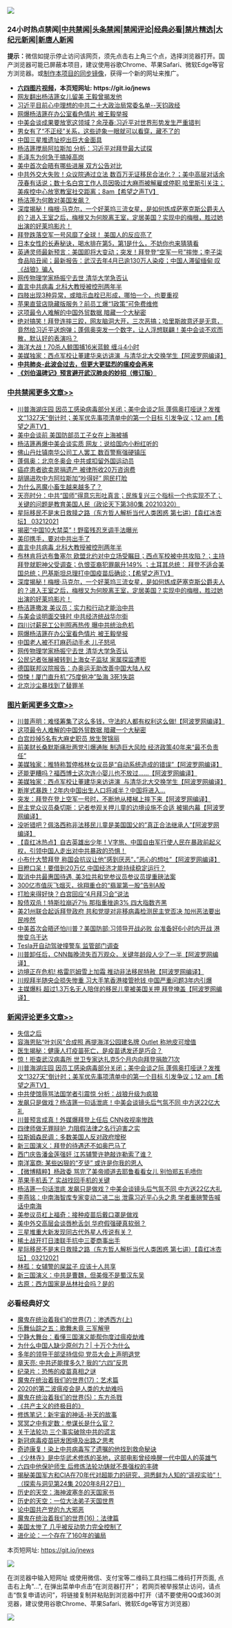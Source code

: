 ![](https://raw.githubusercontent.com/fqnews/bnews/master/64photo/fqnews-qr.jpg)

<div id="tt">
<h3>24小时热点禁闻|<a href="#%E4%B8%AD%E5%85%B1%E7%A6%81%E9%97%BB%E6%9B%B4%E5%A4%9A%E6%96%87%E7%AB%A0">中共禁闻</a>|<a href="#%E5%9B%BE%E7%89%87%E6%96%B0%E9%97%BB%E6%9B%B4%E5%A4%9A%E6%96%87%E7%AB%A0">头条禁闻</a>|<a href="#%E6%96%B0%E9%97%BB%E8%AF%84%E8%AE%BA%E6%9B%B4%E5%A4%9A%E6%96%87%E7%AB%A0">禁闻评论|<a href="#%E5%BF%85%E7%9C%8B%E7%BB%8F%E5%85%B8%E5%A5%BD%E6%96%87">经典必看|<a href="/video.md#%E7%A6%81%E7%89%87%E7%B2%BE%E9%80%89">禁片精选</a>|<a href="https://github.com/fqnews/djy/blob/master/gb/nf1351518.md#1">大纪元新闻</a>|<a href="https://github.com/fqnews/ntdtv/blob/master/gb/prog204.md#1">新唐人新闻</a></h3>
<div><b>提示：</b>微信如提示停止访问该网页，须先点击右上角三个点，选择浏览器打开。国产浏览器可能已屏蔽本项目，建议使用谷歌Chrome、苹果Safari、微软Edge等官方浏览器。或<a href="https://github.com/fqnews/bnews/blob/master/%E5%88%B6%E4%BD%9Cgit%E7%A6%81%E9%97%BB%E9%95%9C%E5%83%8F.md">制作本项目的同步镜像</a>，获得一个新的网址来推广。</div>
<ul>
<li><b><a href="http://d1.bdrive.tk/64.mp4" target="_blank">六四图片视频</a>，本页短网址: https://git.io/jnews</b></li>
<li><a href="/cbnews/20210320/1508968.md">网友翻出杨洁篪女儿留美 王毅曾揭发他</a></li>
<li><a href="/bannedvideo/20210320/1509025.md">习近平目前心中理想的中共二十大政治局常委名单--天钧政经</a></li>
<li><a href="/cbnews/20210321/1509287.md">网爆杨洁篪在办公室看色情片 被王毅举报</a></li>
<li><a href="/cbnews/20210320/1509112.md">中美会谈成果要放宽这领域？余茂春:习近平对世界形势发生严重错判</a></li>
<li><a href="/funmedia/20210321/1509328.md">男女有了“不正经”关系，这些迹象一眼就可以看穿，藏不了的</a></li>
<li><a href="/baitai/20210320/1509110.md">中国三星堆遗址挖出巨大金面具</a></li>
<li><a href="/cbnews/20210320/1509011.md">杨洁篪搅局阿拉斯加 分析：习近平对拜登最大试探</a></li>
<li><a href="/cnnews/20210320/1509180.md">毛泽东为何急于搞掉高岗</a></li>
<li><a href="/cnnews/20210320/1509040.md">美中首次会晤有哪些进展 双方公告对比</a></li>
<li><a href="/comments/20210320/1509122.md">中共外交大失败！众议院通过立法 数百万无证移民合法化？；美中高层对话余茂春有话说；数十名白宫工作人员因吸过大麻而被解雇或停职  哈里斯引关注；美疾控中心放宽教室社交距离；8am【希望之声TV】</a></li>
<li><a href="/ssgc/20210321/1509364.md">杨洁箎为何敢对美国发飙？</a></li>
<li><a href="/comments/20210321/1509334.md">深度揭秘！梅根·马克尔，一个好莱坞三流女星，是如何炼成萨塞克斯公爵夫人的？进入王室之后，梅根又为何脱离王室，定居美国？实现中的梅根，胜过她出演的好莱坞影片！</a></li>
<li><a href="/comments/20210321/1509247.md">拜登跌落空军一号风靡了全球！ 美国人的反应亮了</a></li>
<li><a href="/comments/20210320/1509021.md">日本女性的长寿秘诀，喝水排在第5，第1是什么，不妨你也来猜猜看</a></li>
<li><a href="/bannedvideo/20210320/1508989.md">英通灵师最新预言：美国即将大变动；突发！拜登登“空军一号”摔惨；李子柒食品陷丑闻；最新报告：武汉去年4月已逾130万人染疫；中国人滞留缅甸 叹《战狼》骗人</a></li>
<li><a href="/cbnews/20210321/1509275.md">网传物理学家杨振宁去世 清华大学急否认</a></li>
<li><a href="/cbnews/20210321/1509354.md">直言中共病毒 北科大教授被控刑两年半</a></li>
<li><a href="/comments/20210321/1509228.md">四肢出现3种异常，或暗示血栓已形成，哪怕一个，也要重视</a></li>
<li><a href="/cnnews/20210321/1509261.md">苹果直营店隐藏版服务？前员工爆“1政策”可免费维修</a></li>
<li><a href="/topimagenews/20210321/1509389.md">这项最令人难解的中国外贸数据 暗藏一个大秘密</a></li>
<li><a href="/comments/20210320/1509075.md">绝对搞笑！拜登连摔三跤，网友脑洞大开，三次恶搞；哈里斯故意还是无意，竟然给习近平送炮弹；蓬佩奥突发一个数字，让人浮想联翩！美中会谈不欢而散，默认好的表演吗？</a></li>
<li><a href="/cnnews/20210321/1509280.md">海洋大战！70杀人鲸围捕16米蓝鲸 缠斗4小时</a></li>
<li><a href="/topimagenews/20210320/1508995.md">美媒独家：西点军校让董建华来访讲演  与清华北大交换学生【阿波罗网编译】</a></li>
<li><b><a href="/comments/20200211/1275071.md" target="_blank">中共肺炎-此波会过去，但更大更猛烈的瘟疫会再来</a></b></li>
<li><b><a href="/comments/20200207/1272816.md" target="_blank">《刘伯温碑记》预言避开武汉肺炎的妙招（修订版）</a></b></li>
</ul>
</div>

<div class="catlist">
<h3><a href="/cbnews/" target="_blank">中共禁闻</a><span><a href="/cbnews/" target="_blank" rel="nofollow">更多文章>></a></span></h3>
<ul>
<li><a href="/comments/20210321/1509509.md" target="_blank">川普海湖庄园 因员工感染病毒部分关闭；美中会谈之际 蓬佩奥打哑谜？发推文“1327天”倒计时；美军优先事项清单中的第一个目标 引发争议；12 am【希望之声TV】</a></li>
<li><a href="/cbnews/20210321/1509496.md" target="_blank">美中会谈前 美国防部员工子女在上海被捕</a></li>
<li><a href="/cbnews/20210321/1509457.md" target="_blank">杨洁篪再爆中美会谈实质 网友：说给国内小粉红听的</a></li>
<li><a href="/cbnews/20210321/1509456.md" target="_blank">佛山丹灶镇南华公司工人罢工 数百警察强硬镇压</a></li>
<li><a href="/cbnews/20210321/1509427.md" target="_blank">蓬佩奥：北京冬奥会 中共或扣留外国运动员</a></li>
<li><a href="/cbnews/20210321/1509426.md" target="_blank">癌症患者欲卖房捐遗产 被律所收20万咨询费</a></li>
<li><a href="/cbnews/20210321/1509425.md" target="_blank">胡锡进吹中方阿拉斯加“吵得好” 网民打脸</a></li>
<li><a href="/cbnews/20210321/1509424.md" target="_blank">为什么恶魔小畜生越来越多了？</a></li>
<li><a href="/cbnews/20210321/1509419.md" target="_blank">天亮时分：中共“国师”得意忘形吐真言；民族复兴三个指标一个也实现不了；关键的问题是教育美国人民（政论天下第380集 20210320）</a></li>
<li><a href="/comments/20210321/1509387.md" target="_blank">星际移民不是末日救赎之路（东方哲人解析当代人类困惑  第七讲）【袁红冰杏坛】 03212021</a></li>
<li><a href="/cbnews/20210321/1509366.md" target="_blank">揭密“中国10大禁菜”！野蛮残忍烹调手法曝光</a></li>
<li><a href="/cbnews/20210321/1509357.md" target="_blank">美印携手，要对中共出手了</a></li>
<li><a href="/cbnews/20210321/1509354.md" target="_blank">直言中共病毒 北科大教授被控刑两年半</a></li>
<li><a href="/comments/20210321/1509337.md" target="_blank">布林肯将访布鲁塞尔 欧盟北约对中立场受瞩目；西点军校被中共攻陷？；主持拜登就职神父受调查；仇恨亚裔犯罪飙升149% ；土耳其总统： 拜登不适合美国总统；巴基斯坦总理打中国疫苗后确诊；【希望之声TV】</a></li>
<li><a href="/comments/20210321/1509334.md" target="_blank">深度揭秘！梅根·马克尔，一个好莱坞三流女星，是如何炼成萨塞克斯公爵夫人的？进入王室之后，梅根又为何脱离王室，定居美国？实现中的梅根，胜过她出演的好莱坞影片！</a></li>
<li><a href="/cbnews/20210321/1509320.md" target="_blank">杨洁篪撒泼 美议员：实力和行动才能治中共</a></li>
<li><a href="/cbnews/20210321/1509289.md" target="_blank">与美会谈明面交锋时 中共经济统战华尔街</a></li>
<li><a href="/cbnews/20210321/1509288.md" target="_blank">四川讨薪民工公判照再热传 曝中共统治危机</a></li>
<li><a href="/cbnews/20210321/1509287.md" target="_blank">网爆杨洁篪在办公室看色情片 被王毅举报</a></li>
<li><a href="/cbnews/20210321/1509286.md" target="_blank">中国老人被不打麻药动手术 儿子怒吼</a></li>
<li><a href="/cbnews/20210321/1509275.md" target="_blank">网传物理学家杨振宁去世 清华大学急否认</a></li>
<li><a href="/cbnews/20210321/1509273.md" target="_blank">公民记者张展被转到上海女子监狱 家属探监遭拒</a></li>
<li><a href="/cbnews/20210320/1509177.md" target="_blank">德国联邦议院报告：办奥运无助改善中国大陆人权</a></li>
<li><a href="/cbnews/20210320/1509176.md" target="_blank">惊悚！厦门直升机“75度俯冲”坠海 3死1失踪</a></li>
<li><a href="/cbnews/20210320/1509160.md" target="_blank">北京沙尘暴找到了替罪羊</a></li>

</ul>
</div>
<div class="catlist">
<h3><a href="/topimagenews/" target="_blank">图片新闻</a><span><a href="/topimagenews/" target="_blank" rel="nofollow">更多文章>></a></span></h3>
<ul>
<li><a href="/topimagenews/20210321/1509501.md" target="_blank">川普声明：难怪筹集了这么多钱，守法的人都有权利这么做!【阿波罗网编译】</a></li>
<li><a href="/topimagenews/20210321/1509389.md" target="_blank">这项最令人难解的中国外贸数据 暗藏一个大秘密</a></li>
<li><a href="/topimagenews/20210321/1509339.md" target="_blank">白宫炒掉5名有大麻史职员 放生贺锦丽</a></li>
<li><a href="/topimagenews/20210321/1509255.md" target="_blank">前美财长桑默斯痛批两党引爆通胀 制造巨大风险 经济政策40年来“最不负责任”</a></li>
<li><a href="/topimagenews/20210320/1509150.md" target="_blank">美媒独家：推特称暂停格林女议员是“自动系统造成的错误”【阿波罗网编译】</a></li>
<li><a href="/topimagenews/20210320/1509048.md" target="_blank">还能更糟吗？福西博士这次连小婴儿也不放过……【阿波罗网编译】</a></li>
<li><a href="/topimagenews/20210320/1508995.md" target="_blank">美媒独家：西点军校让董建华来访讲演  与清华北大交换学生【阿波罗网编译】</a></li>
<li><a href="/topimagenews/20210320/1508861.md" target="_blank">断崖式暴跌！2年内中国出生人口将减半？中国将进入…</a></li>
<li><a href="/topimagenews/20210320/1508661.md" target="_blank">突发：拜登在登上空军一号时，不断地从楼梯上摔下来【阿波罗网编译】</a></li>
<li><a href="/topimagenews/20210319/1508437.md" target="_blank">民主党众议员桑切斯：记者参观关押儿童的边境设施不合适 被揭内幕【阿波罗网编译】</a></li>
<li><a href="/topimagenews/20210319/1508409.md" target="_blank">没听错吧？佩洛西称非法移民儿童是美国国父的&#8221;真正合法继承人“【阿波罗网编译】</a></li>
<li><a href="/comments/20210319/1504146.md" target="_blank">【袁红冰热点】自古英雄出少年！V字旅、中国自由军行使人民在暴政前起义权，引领中国人走出对中共暴政的恐惧！</a></li>
<li><a href="/topimagenews/20210319/1508277.md" target="_blank">小布什大赞拜登 称国会抗议让他&#8221;感到厌恶&#8221;，&#8221;恶心的想吐&#8221;【阿波罗网编译】</a></li>
<li><a href="/topimagenews/20210319/1508105.md" target="_blank">目瞪口呆！要借到20万亿 中国经济才能持续稳定运行？</a></li>
<li><a href="/topimagenews/20210319/1508104.md" target="_blank">取消中共最惠国待遇, 美3位共和党参议员参议员提重磅法案</a></li>
<li><a href="/topimagenews/20210319/1508086.md" target="_blank">300亿市值灰飞烟灭，徐翔重仓的“翡翠第一股”告别A股</a></li>
<li><a href="/topimagenews/20210319/1508066.md" target="_blank">打脸来得好快？白宫回应“4月拜习会”说法</a></li>
<li><a href="/topimagenews/20210319/1508021.md" target="_blank">股债双杀！特斯拉崩近7％ 那指重挫逾3% 四大指数齐黑</a></li>
<li><a href="/topimagenews/20210319/1508000.md" target="_blank">美21州联合起诉拜登政府 共和党提对非移病毒检测民主党否决 加州恶法要出民哗然</a></li>
<li><a href="/topimagenews/20210319/1507978.md" target="_blank">中美首次会晤还怕川普？美国防部:习领导开战必败 台准备好6小时内开战 港惨变乌干达</a></li>
<li><a href="/topimagenews/20210319/1507900.md" target="_blank">Tesla开自动驾驶撞警车 监管部门调查</a></li>
<li><a href="/topimagenews/20210318/1507809.md" target="_blank">川普卸任后，CNN每晚流失百万观众，关键年龄段人少了一半【阿波罗网编译】</a></li>
<li><a href="/topimagenews/20210318/1507693.md" target="_blank">边境正在危机! 格雷厄姆雪上加霜 推动非法移民特赦【阿波罗网编译】</a></li>
<li><a href="/topimagenews/20210318/1507678.md" target="_blank">川规拜半随央企损失惨重 习大手笔香港接管抢钱 中国严重问题3年内引爆</a></li>
<li><a href="/topimagenews/20210318/1507676.md" target="_blank">主媒爆料 超过1.3万名无人陪伴的移民儿童被美国关押 拜登掩盖【阿波罗网编译】</a></li>

</ul>
</div>
<div class="catlist">
<h3><a href="/comments/" target="_blank">新闻评论</a><span><a href="/comments/" target="_blank" rel="nofollow">更多文章>></a></span></h3>
<ul>
<li><a href="/comments/20210321/1509522.md" target="_blank">失信之后</a></li>
<li><a href="/comments/20210321/1509521.md" target="_blank">容海恩贴“叶刘风”合成照 再提海洋公园建名牌 Outlet 称地皮可增值</a></li>
<li><a href="/comments/20210321/1509519.md" target="_blank">医生揭秘：健康人打疫苗死亡，是疫苗诱发还是巧合？</a></li>
<li><a href="/comments/20210321/1509511.md" target="_blank">惊！拒查武汉病毒所 世卫专家达扎克5个月内向拜登捐款71次</a></li>
<li><a href="/comments/20210321/1509509.md" target="_blank">川普海湖庄园 因员工感染病毒部分关闭；美中会谈之际 蓬佩奥打哑谜？发推文“1327天”倒计时；美军优先事项清单中的第一个目标 引发争议；12 am【希望之声TV】</a></li>
<li><a href="/comments/20210321/1509499.md" target="_blank">中共使馆辱骂法国学者引震惊 分析：战狼升级为疯狼</a></li>
<li><a href="/comments/20210321/1509493.md" target="_blank">发飙只是做戏？杨洁篪一句话泄底！中美会谈镜头后气氛不同 中方送22亿大礼</a></li>
<li><a href="/comments/20210321/1509491.md" target="_blank">川普预言成真！外媒爆拜登上任后 CNN收视率惨跌</a></li>
<li><a href="/comments/20210321/1509486.md" target="_blank">四律师做无罪辩护 力阻假法律之名行迫害之实</a></li>
<li><a href="/comments/20210321/1509485.md" target="_blank">拉斯姆森民调：多数美国人反对政府增税</a></li>
<li><a href="/comments/20210321/1509481.md" target="_blank">新三国演义：拜登的待遇还不如奥巴马了</a></li>
<li><a href="/comments/20210321/1509466.md" target="_blank">西门庆告潘金莲强奸 江苏辅警许艳敲诈勒索了谁？</a></li>
<li><a href="/comments/20210321/1509465.md" target="_blank">南洋富商: 某些凶狠的“歹徒” 或许是你我的恩人</a></li>
<li><a href="/comments/20210321/1509464.md" target="_blank">【微博精粹】杨政委 骂完了美帝顺道去耶鲁看看女儿 别怕郑五毛喷你</a></li>
<li><a href="/comments/20210321/1509463.md" target="_blank">苹果手机丢了 实战找回手机的关键</a></li>
<li><a href="/comments/20210321/1509453.md" target="_blank">杨洁篪一句话泄底 发飙只是做戏？中美会谈镜头后气氛不同 中方送22亿大礼</a></li>
<li><a href="/comments/20210321/1509449.md" target="_blank">李燕铭：中南海智库专家变动二进二出 泄露习近平心头之患 学者重磅警告喊话中南海</a></li>
<li><a href="/comments/20210321/1509448.md" target="_blank">美参议员杠上福奇：接种疫苗后戴口罩是做戏</a></li>
<li><a href="/comments/20210321/1509439.md" target="_blank">美中外交高层会谈唇枪舌剑 华府假强硬真软弱？</a></li>
<li><a href="/comments/20210321/1509438.md" target="_blank">三星堆重大新发现同古代外星人传说有关？</a></li>
<li><a href="/comments/20210321/1509399.md" target="_blank">稀土战开打日澳联手抗中三菱商事出手</a></li>
<li><a href="/comments/20210321/1509387.md" target="_blank">星际移民不是末日救赎之路（东方哲人解析当代人类困惑  第七讲）【袁红冰杏坛】 03212021</a></li>
<li><a href="/comments/20210321/1509373.md" target="_blank">林孤：女辅警的屎盆子 应该十人共享</a></li>
<li><a href="/comments/20210321/1509372.md" target="_blank">新三国演义：中共是曹魏，但美俄不是蜀汉东吴</a></li>
<li><a href="/comments/20210321/1509371.md" target="_blank">古原：西方国家是丛林社会吗？是的</a></li>

</ul>
</div>

<div class="catlist">
<h3>必看经典好文</h3>
<ul>
<li><a href="/topimagenews/20180527/948369.md" target="_blank">魔鬼在统治着我们的世界(7)：渗透西方(上)</a></li>
<li><a href="/tculture/20170715/791820.md" target="_blank">乐舞仙踪之五：歌舞未竟 三军解甲</a></li>
<li><a href="/comments/20200527/1273654.md" target="_blank">宁静大舞台：看懂三国演义能帮你度过瘟疫劫难</a></li>
<li><a href="/ssgc/20200715/1360940.md" target="_blank">为什么中国人缺少原创力？| 十万个为什么</a></li>
<li><a href="/comments/20210307/1500218.md" target="_blank">多年的领导干部坚持信仰 党员大会上声明退党</a></li>
<li><a href="/comments/20200607/1341003.md" target="_blank">章天亮: 中共还能撑多久? 我的“六四”反思</a></li>
<li><a href="/topimagenews/20180408/925060.md" target="_blank">纪录片：恐怖的疫苗真相之谜</a></li>
<li><a href="/topimagenews/20180620/960677.md" target="_blank">魔鬼在统治着我们的世界(17)：艺术篇</a></li>
<li><a href="/comments/20200712/1359432.md" target="_blank">2020的第二波瘟疫会是人类的大劫难吗</a></li>
<li><a href="/topimagenews/20180524/946967.md" target="_blank">魔鬼在统治着我们的世界(5)：东方杀戮</a></li>
<li><a href="/bookwiki/20171120/858084.md" target="_blank">《共产主义的终极目的》</a></li>
<li><a href="/comments/20190418/1115565.md" target="_blank">修炼笔记：新宇宙的神话-补天的故事</a></li>
<li><a href="/tculture/20200812/1378929.md" target="_blank">冥冥之中有定数：参谋长是什么官？</a></li>
<li><a href="/cbnews/20200703/1354907.md" target="_blank">关于法轮功 三个事实破除中共的谎言</a></li>
<li><a href="/comments/20200917/1029129.md" target="_blank">新冠病毒疫苗研发困境及出路之思考</a></li>
<li><a href="/topimagenews/20210131/1478453.md" target="_blank">奇迹康复！染上中共病毒写了遗嘱的他找到救命秘诀</a></li>
<li><a href="/comments/20201013/1412612.md" target="_blank">《少林寺》是中华武术修炼的圣地，这部电影曾经唤醒一代中国人的英雄气</a></li>
<li><a href="/comments/20200926/1403542.md" target="_blank">六四中他保护师生 后修炼法轮功铸就不畏强权的丰碑</a></li>
<li><a href="/cbnews/20200828/1386804.md" target="_blank">揭秘美国军方和CIA在70年代对超能力的研究，洞悉鲜为人知的“遥视实验”！（探索与洞见第24集 2020年8月27日）</a></li>
<li><a href="/tculture/xiulian/20170318/732480.md" target="_blank">历史的天空：海神波塞冬的天国家书</a></li>
<li><a href="/tculture/20121025/73067.md" target="_blank">历史的天空：一位大法弟子天国世界</a></li>
<li><a href="/comments/20200717/1361899.md" target="_blank">论中国共产党的九大邪恶</a></li>
<li><a href="/topimagenews/20180615/958090.md" target="_blank">魔鬼在统治着我们的世界(16)：法律篇</a></li>
<li><a href="/comments/20200624/1349702.md" target="_blank">美国太惨了 几乎被反动势力完全控制了</a></li>
<li><a href="/comments/20200907/1392278.md" target="_blank">进化论：一个存在了160年的骗局</a></li>

</ul>
</div>

本页短网址: https://git.io/jnews

![](https://raw.githubusercontent.com/fqnews/bnews/master/64photo/fqnews-qr.jpg)

在浏览器中输入短网址 或使用微信、支付宝等二维码工具扫描二维码打开页面, 点击右上角"...", 在弹出菜单中点击“在浏览器打开”； 若网页被举报禁止访问，请点击“恢复申请访问”，将链接复制并粘贴到浏览器中打开（请不要使用QQ或360浏览器，建议使用谷歌Chrome、苹果Safari、微软Edge等官方浏览器）

![](https://raw.githubusercontent.com/fqnews/bnews/master/64photo/wx.jpg)